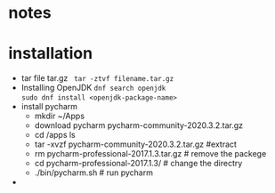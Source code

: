 # notes
# installation 
* tar file tar.gz
` tar -ztvf filename.tar.gz`  
* Installing OpenJDK
`dnf search openjdk`  
`sudo dnf install <openjdk-package-name>`  
* install pycharm  
  - mkdir ~/Apps
  - download pycharm pycharm-community-2020.3.2.tar.gz
  - cd /apps ls
  - tar -xvzf pycharm-community-2020.3.2.tar.gz #extract 
  - rm pycharm-professional-2017.1.3.tar.gz # remove the packege 
  - cd pycharm-professional-2017.1.3/  # change the directry 
  -  ./bin/pycharm.sh  # run pycharm  
 *
